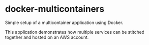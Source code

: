 # docker-multicontainers

Simple setup of a multicontainer application using Docker.

This application demonstrates how multiple services can be stitched together and hosted on an AWS account.
